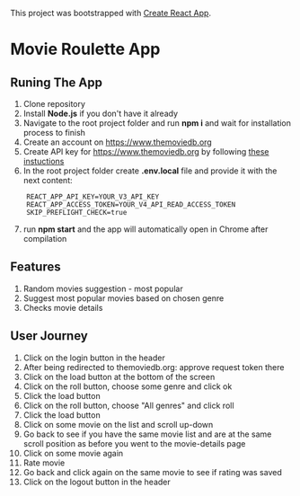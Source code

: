 This project was bootstrapped with [Create React App](https://github.com/facebook/create-react-app).

# Movie Roulette App

## Runing The App

1. Clone repository
2. Install **Node.js** if you don't have it already
3. Navigate to the root project folder and run **npm i** and wait for installation process to finish
4. Create an account on https://www.themoviedb.org
5. Create API key for https://www.themoviedb.org by following [these instuctions](https://developers.themoviedb.org/3/getting-started/introduction)
6. In the root project folder create **.env.local** file and provide it with the next content:
``` 
    REACT_APP_API_KEY=YOUR_V3_API_KEY
    REACT_APP_ACCESS_TOKEN=YOUR_V4_API_READ_ACCESS_TOKEN
    SKIP_PREFLIGHT_CHECK=true
```
7. run **npm start** and the app will automatically open in Chrome after compilation


## Features

1. Random movies suggestion - most popular
2. Suggest most popular movies based on chosen genre
3. Checks movie details

## User Journey

1.  Click on the login button in the header
2.  After being redirected to themoviedb.org: approve request token there
3.  Click on the load button at the bottom of the screen
4.  Click on the roll button, choose some genre and click ok
5.  Click the load button
6.  Click on the roll button, choose "All genres" and click roll
7.  Click the load button
8.  Click on some movie on the list and scroll up-down
9.  Go back to see if you have the same movie list and are at the same scroll position as before you went to the movie-details page
10. Click on some movie again
11. Rate movie
12. Go back and click again on the same movie to see if rating was saved
13. Click on the logout button in the header
